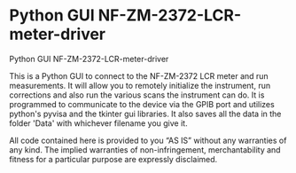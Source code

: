 # Python GUI NF-ZM-2372-LCR-meter-driver
Python GUI NF-ZM-2372-LCR-meter-driver

This is a Python GUI to connect to the NF-ZM-2372  LCR meter and run measurements. It will allow you to remotely initialize the instrument, run corrections and also run the various scans the instrument can do. It is programmed to communicate to the device via the GPIB port and utilizes python's pyvisa and the tkinter gui libraries. It also saves all the data in the folder 'Data' with whichever filename you give it.

All code contained here is provided to you “AS IS” without any warranties of any kind. The implied warranties of non-infringement, merchantability and fitness for a particular purpose are expressly disclaimed.
